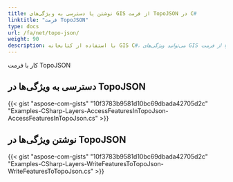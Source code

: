 ```yaml
---
title: نوشتن یا دسترسی به ویژگی‌های GIS از فرمت TopoJSON در C#
linktitle: "فرمت TopoJSON"
type: docs
url: /fa/net/topo-json/
weight: 90
description: با استفاده از کتابخانه GIS C#، می‌توانید ویژگی‌های GIS را از فرمت TopoJSON بخوانید یا به آن‌ها دسترسی پیدا کنید و آن‌ها را در آن بنویسید.
---
```


کار با فرمت TopoJSON

## **دسترسی به ویژگی‌ها در TopoJSON**
{{< gist "aspose-com-gists" "10f3783b9581d10bc69dbada42705d2c" "Examples-CSharp-Layers-AccessFeaturesInTopoJson-AccessFeaturesInTopoJson.cs" >}}
## **نوشتن ویژگی‌ها در TopoJSON**
{{< gist "aspose-com-gists" "10f3783b9581d10bc69dbada42705d2c" "Examples-CSharp-Layers-WriteFeaturesToTopoJson-WriteFeaturesToTopoJson.cs" >}}
